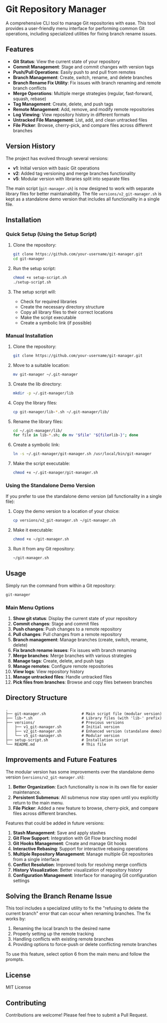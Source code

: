 # Git Repository Manager

A comprehensive CLI tool to manage Git repositories with ease. This tool provides a user-friendly menu interface for performing common Git operations, including specialized utilities for fixing branch rename issues.

## Features

- **Git Status**: View the current state of your repository
- **Commit Management**: Stage and commit changes with version tags
- **Push/Pull Operations**: Easily push to and pull from remotes
- **Branch Management**: Create, switch, rename, and delete branches
- **Branch Rename Fix Utility**: Fix issues with branch renaming and remote branch conflicts
- **Merge Operations**: Multiple merge strategies (regular, fast-forward, squash, rebase)
- **Tag Management**: Create, delete, and push tags
- **Remote Management**: Add, remove, and modify remote repositories
- **Log Viewing**: View repository history in different formats
- **Untracked File Management**: List, add, and clean untracked files
- **File Picker**: Browse, cherry-pick, and compare files across different branches

## Version History

The project has evolved through several versions:

- **v1**: Initial version with basic Git operations
- **v2**: Added tag versioning and merge branches functionality
- **v5**: Modular version with libraries split into separate files

The main script (`git-manager.sh`) is now designed to work with separate library files for better maintainability. The file `versions/v2_git-manager.sh` is kept as a standalone demo version that includes all functionality in a single file.

## Installation

### Quick Setup (Using the Setup Script)

1. Clone the repository:
   ```bash
   git clone https://github.com/your-username/git-manager.git
   cd git-manager
   ```

2. Run the setup script:
   ```bash
   chmod +x setup-script.sh
   ./setup-script.sh
   ```

3. The setup script will:
   - Check for required libraries
   - Create the necessary directory structure
   - Copy all library files to their correct locations
   - Make the script executable
   - Create a symbolic link (if possible)

### Manual Installation

1. Clone the repository:
   ```bash
   git clone https://github.com/your-username/git-manager.git
   ```

2. Move to a suitable location:
   ```bash
   mv git-manager ~/.git-manager
   ```

3. Create the lib directory:
   ```bash
   mkdir -p ~/.git-manager/lib
   ```

4. Copy the library files:
   ```bash
   cp git-manager/lib-*.sh ~/.git-manager/lib/
   ```

5. Rename the library files:
   ```bash
   cd ~/.git-manager/lib/
   for file in lib-*.sh; do mv "$file" "${file#lib-}"; done
   ```

6. Create a symbolic link:
   ```bash
   ln -s ~/.git-manager/git-manager.sh /usr/local/bin/git-manager
   ```

7. Make the script executable:
   ```bash
   chmod +x ~/.git-manager/git-manager.sh
   ```

### Using the Standalone Demo Version

If you prefer to use the standalone demo version (all functionality in a single file):

1. Copy the demo version to a location of your choice:
   ```bash
   cp versions/v2_git-manager.sh ~/git-manager.sh
   ```

2. Make it executable:
   ```bash
   chmod +x ~/git-manager.sh
   ```

3. Run it from any Git repository:
   ```bash
   ~/git-manager.sh
   ```

## Usage

Simply run the command from within a Git repository:

```bash
git-manager
```

### Main Menu Options

1. **Show git status**: Display the current state of your repository
2. **Commit changes**: Stage and commit files
3. **Push changes**: Push changes to a remote repository
4. **Pull changes**: Pull changes from a remote repository
5. **Branch management**: Manage branches (create, switch, rename, delete)
6. **Fix branch rename issues**: Fix issues with branch renaming
7. **Merge branches**: Merge branches with various strategies
8. **Manage tags**: Create, delete, and push tags
9. **Manage remotes**: Configure remote repositories
10. **View logs**: View repository history
11. **Manage untracked files**: Handle untracked files
12. **Pick files from branches**: Browse and copy files between branches

## Directory Structure

```
.
├── git-manager.sh                # Main script file (modular version)
├── lib-*.sh                      # Library files (with 'lib-' prefix)
├── versions/                     # Previous versions
│   ├── v1_git-manager.sh         # Initial version
│   ├── v2_git-manager.sh         # Enhanced version (standalone demo)
│   └── v5_git-manager.sh         # Modular version
├── setup-script.sh               # Installation script
└── README.md                     # This file
```

## Improvements and Future Features

The modular version has some improvements over the standalone demo version (`versions/v2_git-manager.sh`):

1. **Better Organization**: Each functionality is now in its own file for easier maintenance.
2. **Persistent Submenus**: All submenus now stay open until you explicitly return to the main menu.
3. **File Picker**: Added a new feature to browse, cherry-pick, and compare files across different branches.

Features that could be added in future versions:

1. **Stash Management**: Save and apply stashes
2. **Git Flow Support**: Integration with Git Flow branching model
3. **Git Hooks Management**: Create and manage Git hooks
4. **Interactive Rebasing**: Support for interactive rebasing operations
5. **Multiple Repository Management**: Manage multiple Git repositories from a single interface
6. **Conflict Resolution**: Improved tools for resolving merge conflicts
7. **History Visualization**: Better visualization of repository history
8. **Configuration Management**: Interface for managing Git configuration settings

## Solving the Branch Rename Issue

This tool includes a specialized utility to fix the "refusing to delete the current branch" error that can occur when renaming branches. The fix works by:

1. Renaming the local branch to the desired name
2. Properly setting up the remote tracking
3. Handling conflicts with existing remote branches
4. Providing options to force-push or delete conflicting remote branches

To use this feature, select option 6 from the main menu and follow the prompts.

## License

MIT License

## Contributing

Contributions are welcome! Please feel free to submit a Pull Request.
